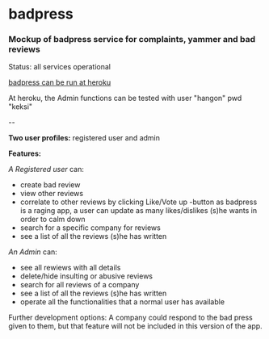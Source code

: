# badpress
### Mockup of badpress service for complaints, yammer and bad reviews

Status: all services operational

[badpress can be run at heroku](https://badpress.herokuapp.com/)

At heroku, the Admin functions can be tested with 
user "hangon" pwd "keksi"

--

**Two user profiles:** registered user and admin

**Features:**

*A Registered user* can:
 * create bad review
 * view other reviews
 * correlate to other reviews by clicking Like/Vote up -button
   as badpress is a raging app, a user can update as many likes/dislikes
   (s)he wants in order to calm down
 * search for a specific company for reviews
 * see a list of all the reviews (s)he has written

*An Admin* can:
 * see all rewiews with all details
 * delete/hide insulting or abusive reviews
 * search for all reviews of a company
 * see a list of all the reviews (s)he has written
 * operate all the functionalities that a normal user has available


Further development options: 
A company could respond to the bad press given to them, but that feature will not be included in this version of the app.


